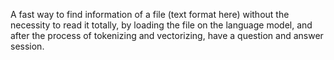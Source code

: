 A fast way to find information of a file (text format here) without the necessity to read it totally,
by loading the file on the language model, and after the process of tokenizing and vectorizing, have a
question and answer session.
